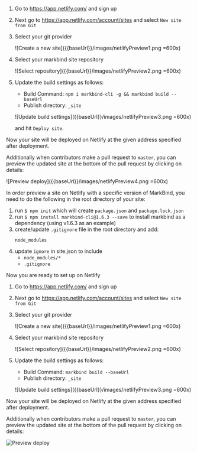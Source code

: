 <link rel="stylesheet" href="{{baseUrl}}/css/main.css">

<include src="../common/header.md" />

<div class="website-content">

<panel header="## Previewing site on Netlify with the latest version of MarkBind">


1. Go to https://app.netlify.com/ and sign up
1. Next go to https://app.netlify.com/account/sites and select `New site from Git`
1. Select your git provider

   ![Create a new site]({{baseUrl}}/images/netlifyPreview1.png =600x)
   
1. Select your markbind site repository

   ![Select repository]({{baseUrl}}/images/netlifyPreview2.png =600x)
   
1. Update the build settings as follows:
   - Build Command: `npm i markbind-cli -g && markbind build --baseUrl`
   - Publish directory: `_site`

   ![Update build settings]({{baseUrl}}/images/netlifyPreview3.png =600x)
   
   and hit `Deploy site`.

Now your site will be deployed on Netlify at the given address specified after deployment.

Additionally when contributors make a pull request to `master`, you can preview the updated site at the bottom of the pull request by clicking on details:

![Preview deploy]({{baseUrl}}/images/netlifyPreview4.png =600x)

</panel>

<panel header="## Previewing site on Netlify with a specific version of MarkBind">

In order preview a site on Netlify with a specific version of MarkBind, you need to do the following in the root directory of your site:

1. run `$ npm init` which will create `package.json` and `package.lock.json`
1. run `$ npm install markbind-cli@1.6.3 --save` to install markbind as a dependency (using v1.6.3 as an example)
1. create/update `.gitignore` file in the root directory and add:
    ```
    node_modules
    ```
1. update `ignore` in site.json to include
    - `node_modules/*`
    - `.gitignore`

Now you are ready to set up on Netlify

1. Go to https://app.netlify.com/ and sign up
1. Next go to https://app.netlify.com/account/sites and select `New site from Git`
1. Select your git provider

   ![Create a new site]({{baseUrl}}/images/netlifyPreview1.png =600x)
   
1. Select your markbind site repository

   ![Select repository]({{baseUrl}}/images/netlifyPreview2.png =600x)
   
1. Update the build settings as follows:
   - Build Command: `markbind build --baseUrl`
   - Publish directory: `_site`

   ![Update build settings]({{baseUrl}}/images/netlifyPreview3.png =600x)

Now your site will be deployed on Netlify at the given address specified after deployment.

Additionally when contributors make a pull request to `master`, you can preview the updated site at the bottom of the pull request by clicking on details:

![Preview deploy]({{baseUrl}}/images/netlifyPreview4.png)

</panel>


<include src="../common/userGuideSections.md" />

</div>